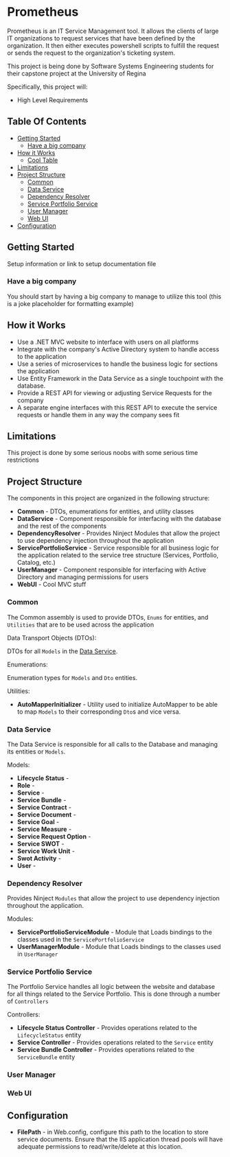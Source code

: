 # Prometheus
Prometheus is an IT Service Management tool. It allows the clients of large IT organizations to request services that have been defined by the organization. It then either executes powershell scripts to fulfill the request or sends the request to the organization's ticketing system. 

This project is being done by Software Systems Engineering students for their capstone project at the University of Regina

Specifically, this project will:
- High Level Requirements

## Table Of Contents
* [Getting Started](#getting-started)
  * [Have a big company](#have-a-big-company)
* [How it Works](#how-it-works)
  * [Cool Table](#cool-table)
* [Limitations](#limitations)
* [Project Structure](#project-structure)
  * [Common](#common)
  * [Data Service](#data-service)
  * [Dependency Resolver](#dependency-resolver)
  * [Service Portfolio Service](#service-portfolio-service)
  * [User Manager](#user-manager)
  * [Web UI](#web-ui)
* [Configuration](#configuration)

## Getting Started
Setup information or link to setup documentation file

### Have a big company
You should start by having a big company to manage to utilize this tool (this is a joke placeholder for formatting example)

## How it Works
 * Use a .NET MVC website to interface with users on all platforms
 * Integrate with the company's Active Directory system to handle access to the application
 * Use a series of microservices to handle the business logic for sections the application
 * Use Entity Framework in the Data Service as a single touchpoint with the database.
 * Provide a REST API for viewing or adjusting Service Requests for the company
 * A separate engine interfaces with this REST API to execute the service requests or handle them in any way the company sees fit

## Limitations
This project is done by some serious noobs with some serious time restrictions

## Project Structure
The components in this project are organized in the following structure:

* **Common** - DTOs, enumerations for entities, and utility classes
* **DataService** - Component responsible for interfacing with the database and the rest of the components
* **DependencyResolver** - Provides Ninject Modules that allow the project to use dependency injection throughout the application
* **ServicePortfolioService** - Service responsible for all business logic for the application related to the service tree structure (Services, Portfolio, Catalog, etc.)
* **UserManager** - Component responsible for interfacing with Active Directory and managing permissions for users
* **WebUI** - Cool MVC stuff

### Common
The Common assembly is used to provide DTOs, `Enums` for entities, and `Utilities` that are to be used across the application

Data Transport Objects (DTOs):

DTOs for all `Models` in the [Data Service](#data-service).

Enumerations: 

Enumeration types for `Models` and `Dto` entities.

Utilities:
* **AutoMapperInitializer** - Utility used to initialize AutoMapper to be able to map `Models` to their corresponding `Dto`s and vice versa.

### Data Service
The Data Service is responsible for all calls to the Database and managing its entities or `Models`.

Models:
* **Lifecycle Status** - 
* **Role** - 
* **Service** - 
* **Service Bundle** - 
* **Service Contract** - 
* **Service Document** - 
* **Service Goal** - 
* **Service Measure** - 
* **Service Request Option** - 
* **Service SWOT** - 
* **Service Work Unit** - 
* **Swot Activity** - 
* **User** - 

### Dependency Resolver
Provides Ninject `Modules` that allow the project to use dependency injection throughout the application.

Modules:
* **ServicePortfolioServiceModule** - Module that Loads bindings to the classes used in the `ServicePortfolioService`
* **UserManagerModule** - Module that Loads bindings to the classes used in `UserManager`

### Service Portfolio Service
The Portfolio Service handles all logic between the website and database for all things related to the Service Portfolio. This is done through a number of `Controllers`

Controllers:
* **Lifecycle Status Controller** - Provides operations related to the `LifecycleStatus` entity
* **Service Controller** - Provides operations related to the `Service` entity
* **Service Bundle Controller** - Provides operations related to the `ServiceBundle` entity

### User Manager

### Web UI

## Configuration
* **FilePath** - in Web.config, configure this path to the location to store service documents. Ensure that the IIS application thread pools will have adequate permissions to read/write/delete at this location.  

